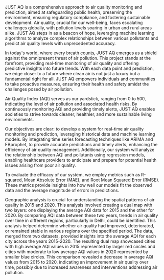 JUST AQ is a comprehensive approach to air quality monitoring and prediction, aimed at safeguarding public health, preserving the environment, ensuring regulatory compliance, and fostering sustainable development. Air quality, crucial for our well-being, faces escalating challenges globally, with pollution levels soaring in urban and rural areas alike. JUST AQ steps in as a beacon of hope, leveraging machine learning algorithms to analyze complex relationships between various pollutants and predict air quality levels with unprecedented accuracy.

In today's world, where every breath counts, JUST AQ emerges as a shield against the omnipresent threat of air pollution. This project stands at the forefront, providing real-time monitoring of air quality and offering predictive insights into future trends. With each data point and prediction, we edge closer to a future where clean air is not just a luxury but a fundamental right for all. JUST AQ empowers individuals and communities to take proactive measures, ensuring their health and safety amidst the challenges posed by air pollution.

Air Quality Index (AQI) serves as our yardstick, ranging from 0 to 500, indicating the level of air pollution and associated health risks. By continuously monitoring AQI and providing timely alerts, JUST AQ enables societies to strive towards cleaner, healthier, and more sustainable living environments.

Our objectives are clear: to develop a system for real-time air quality monitoring and prediction, leveraging historical data and machine learning models. By integrating time series forecasting techniques like ARIMA and FBprophet, to provide accurate predictions and timely alerts, enhancing the efficiency of air quality management. Additionally, our system will analyze the relationship between AQI and pollutants using regression models, enabling healthcare providers to anticipate and prepare for potential health issues arising from poor air quality.

To evaluate the efficacy of our system, we employ metrics such as R-squared, Mean Absolute Error (MAE), and Root Mean Squared Error (RMSE). These metrics provide insights into how well our models fit the observed data and the average magnitude of errors in predictions.

Geographic analysis is crucial for understanding the spatial patterns of air quality in 2015 and 2020. This analysis involved creating a dual map with two layers: one displaying the average AQI data for 2015 and the other for 2020. By comparing AQI data between these two years, trends in air quality over time in different regions, particularly in Delhi, could be identified. This analysis helped determine whether air quality had improved, deteriorated, or remained stable in various regions over the specified period. The data, merged from two datasets, provided insights into the average AQI for each city across the years 2015-2020. The resulting dual map showcased cities with high average AQI values in 2015 represented by larger red circles and cities with moderate to low average AQI values in 2020 represented by smaller blue circles. This comparison revealed a decrease in average AQI values from 2015 to 2020, indicating an improvement in air quality over time, possibly due to increased awareness and interventions addressing air pollution.






